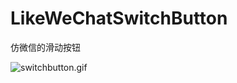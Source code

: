 # LikeWeChatSwitchButton
仿微信的滑动按钮


![switchbutton.gif](http://upload-images.jianshu.io/upload_images/1626396-93cf7914b7f5ea20.gif?imageMogr2/auto-orient/strip)
